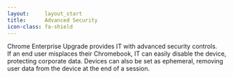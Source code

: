 ```yaml
---
layout:		layout_start
title:		Advanced Security
icon-class: fa-shield
---
```

Chrome Enterprise Upgrade provides IT with advanced security controls.    
If an end user misplaces their Chromebook, IT can easily disable the device, protecting corporate data. Devices can also be set as ephemeral, removing user data from the device at the end of a session.